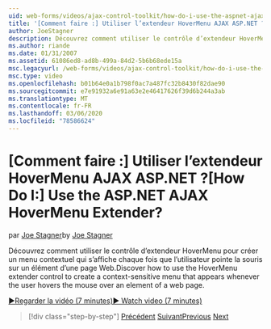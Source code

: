 ```yaml
---
uid: web-forms/videos/ajax-control-toolkit/how-do-i-use-the-aspnet-ajax-hovermenu-extender
title: '[Comment faire :] Utiliser l’extendeur HoverMenu AJAX ASP.NET ? | Microsoft Docs'
author: JoeStagner
description: Découvrez comment utiliser le contrôle d’extendeur HoverMenu pour créer un menu contextuel qui s’affiche chaque fois que l’utilisateur pointe la souris sur un élément d’une...
ms.author: riande
ms.date: 01/31/2007
ms.assetid: 61086ed8-ad8b-499a-84d2-5b6b68ede15a
msc.legacyurl: /web-forms/videos/ajax-control-toolkit/how-do-i-use-the-aspnet-ajax-hovermenu-extender
msc.type: video
ms.openlocfilehash: b01b64e0a1b798f0ac7a487fc32b8430f82dae90
ms.sourcegitcommit: e7e91932a6e91a63e2e46417626f39d6b244a3ab
ms.translationtype: MT
ms.contentlocale: fr-FR
ms.lasthandoff: 03/06/2020
ms.locfileid: "78586624"
---
```

# <a name="how-do-i-use-the-aspnet-ajax-hovermenu-extender"></a><span data-ttu-id="1b8fc-104">[Comment faire :] Utiliser l’extendeur HoverMenu AJAX ASP.NET ?</span><span class="sxs-lookup"><span data-stu-id="1b8fc-104">[How Do I:] Use the ASP.NET AJAX HoverMenu Extender?</span></span>

<span data-ttu-id="1b8fc-105">par [Joe Stagner](https://github.com/JoeStagner)</span><span class="sxs-lookup"><span data-stu-id="1b8fc-105">by [Joe Stagner](https://github.com/JoeStagner)</span></span>

<span data-ttu-id="1b8fc-106">Découvrez comment utiliser le contrôle d’extendeur HoverMenu pour créer un menu contextuel qui s’affiche chaque fois que l’utilisateur pointe la souris sur un élément d’une page Web.</span><span class="sxs-lookup"><span data-stu-id="1b8fc-106">Discover how to use the HoverMenu extender control to create a context-sensitive menu that appears whenever the user hovers the mouse over an element of a web page.</span></span>

[<span data-ttu-id="1b8fc-107">&#9654;Regarder la vidéo (7 minutes)</span><span class="sxs-lookup"><span data-stu-id="1b8fc-107">&#9654; Watch video (7 minutes)</span></span>](https://channel9.msdn.com/Blogs/ASP-NET-Site-Videos/how-do-i-use-the-aspnet-ajax-hovermenu-extender)

> [!div class="step-by-step"]
> <span data-ttu-id="1b8fc-108">[Précédent](how-do-i-use-the-aspnet-ajax-filteredtextbox-extender.md)
> [Suivant](how-do-i-use-the-aspnet-ajax-togglebutton-extender.md)</span><span class="sxs-lookup"><span data-stu-id="1b8fc-108">[Previous](how-do-i-use-the-aspnet-ajax-filteredtextbox-extender.md)
[Next](how-do-i-use-the-aspnet-ajax-togglebutton-extender.md)</span></span>
